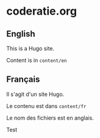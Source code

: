 # coderatie.org

## English

This is a Hugo site.

Content is in `content/en`

## Français

Il s'agit d'un site Hugo.

Le contenu est dans `content/fr`

Le nom des fichiers est en anglais.

Test
